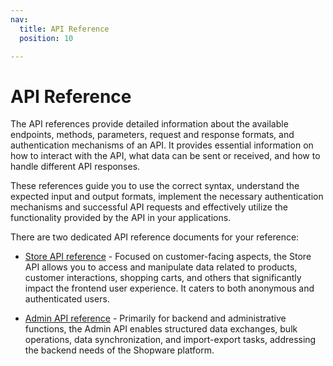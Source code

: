 ```yaml
---
nav:
  title: API Reference
  position: 10

---
```


# API Reference

The API references provide detailed information about the available endpoints, methods, parameters, request and response formats, and authentication mechanisms of an API. It provides essential information on how to interact with the API, what data can be sent or received, and how to handle different API responses.

These references guide you to use the correct syntax, understand the expected input and output formats, implement the necessary authentication mechanisms and successful API requests and effectively utilize the functionality provided by the API in your applications.

There are two dedicated API reference documents for your reference:

* [Store API reference](https://shopware.stoplight.io/docs/store-api/38777d33d92dc-quick-start-guide) - Focused on customer-facing aspects, the Store API allows you to access and manipulate data related to products, customer interactions, shopping carts, and others that significantly impact the frontend user experience. It caters to both anonymous and authenticated users.

* [Admin API reference](https://shopware.stoplight.io/docs/admin-api/twpxvnspkg3yu-quick-start-guide) - Primarily for backend and administrative functions, the Admin API enables structured data exchanges, bulk operations, data synchronization, and import-export tasks, addressing the backend needs of the Shopware platform.
